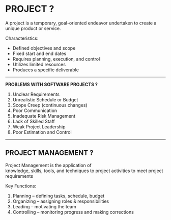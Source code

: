 # PROJECT ?
A project is a temporary, goal-oriented endeavor undertaken to create a unique product or service.

Characteristics:
- Defined objectives and scope
- Fixed start and end dates
- Requires planning, execution, and control
- Utilizes limited resources
- Produces a specific deliverable

---
**PROBLEMS WITH SOFTWARE PROJECTS ?**
1. Unclear Requirements
2. Unrealistic Schedule or Budget
3. Scope Creep (continuous changes)
4. Poor Communication
5. Inadequate Risk Management
6. Lack of Skilled Staff
7. Weak Project Leadership
8. Poor Estimation and Control

---
## PROJECT MANAGEMENT ?
Project Management is the application of  
knowledge, skills, tools, and techniques to project activities  to meet project requirements

Key Functions:
1. Planning – defining tasks, schedule, budget
2. Organizing – assigning roles & responsibilities
3. Leading – motivating the team
4. Controlling – monitoring progress and making corrections